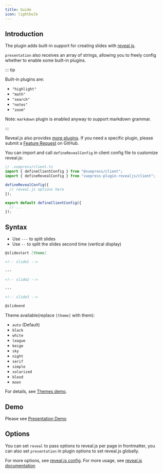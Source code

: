 ```yaml
---
title: Guide
icon: lightbulb
---
```


## Introduction

The plugin adds built-in support for creating slides with [reveal.js](https://revealjs.com/).

`presentation` also receives an array of strings, allowing you to freely config whether to enable some built-in plugins.

::: tip

Built-in plugins are:

- `"highlight"`
- `"math"`
- `"search"`
- `"notes"`
- `"zoom"`

Note: `markdown` plugin is enabled anyway to support markdown grammar.

:::

Reveal.js also provides [more plugins](https://github.com/hakimel/reveal.js/wiki/Plugins,-Tools-and-Hardware). If you need a specific plugin, please submit a [Feature Request](https://github.com/vuepress-theme-hope/vuepress-theme-hope/issues/new?assignees=Mister-Hope&labels=enhancement&template=feature_request.md&title=%5BFeature+Request%5D) on GitHub.

You can import and call `defineRevealConfig` in client config file to customize reveal.js:

```ts
// .vuepress/client.ts
import { defineClientConfig } from "@vuepress/client";
import { defineRevealConfig } from "vuepress-plugin-revealjs/client";

defineRevealConfig({
  // reveal.js options here
});

export default defineClientConfig({
  // ...
});
```

## Syntax

- Use `---` to split slides
- Use `--` to split the slides second time (vertical display)

```md
@slidestart [theme]

<!-- slide1 -->

---

<!-- slide2 -->

---

<!-- slide3 -->

@slideend
```

Theme available(replace `[theme]` with them):

- `auto` (Default)
- `black`
- `white`
- `league`
- `beige`
- `sky`
- `night`
- `serif`
- `simple`
- `solarized`
- `blood`
- `moon`

For details, see [Themes demo](themes.md).

## Demo

Please see [Presentation Demo](demo.md)

## Options

You can set `reveal` to pass options to reveal.js per page in frontmatter, you can also set `presentation` in plugin options to set reveal.js globally.

For more options, see [reveal.js config](https://revealjs.com/config/). For more usage, see [reveal.js documentation](https://revealjs.com/)
